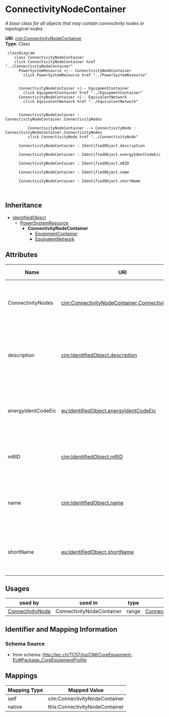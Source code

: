 # ConnectivityNodeContainer


_A base class for all objects that may contain connectivity nodes or topological nodes._





**URI**: [cim:ConnectivityNodeContainer](http://iec.ch/TC57/CIM100#ConnectivityNodeContainer)<br />
**Type**: Class




```mermaid
 classDiagram
    class ConnectivityNodeContainer
    click ConnectivityNodeContainer href "../ConnectivityNodeContainer"
      PowerSystemResource <|-- ConnectivityNodeContainer
        click PowerSystemResource href "../PowerSystemResource"
      

      ConnectivityNodeContainer <|-- EquipmentContainer
        click EquipmentContainer href "../EquipmentContainer"
      ConnectivityNodeContainer <|-- EquivalentNetwork
        click EquivalentNetwork href "../EquivalentNetwork"
      
      
      ConnectivityNodeContainer : ConnectivityNodeContainer.ConnectivityNodes
        
          ConnectivityNodeContainer --> ConnectivityNode : ConnectivityNodeContainer.ConnectivityNodes
          click ConnectivityNode href "../ConnectivityNode"
        
      ConnectivityNodeContainer : IdentifiedObject.description
        
      ConnectivityNodeContainer : IdentifiedObject.energyIdentCodeEic
        
      ConnectivityNodeContainer : IdentifiedObject.mRID
        
      ConnectivityNodeContainer : IdentifiedObject.name
        
      ConnectivityNodeContainer : IdentifiedObject.shortName
        
      
```





## Inheritance
* [IdentifiedObject](IdentifiedObject.md)
    * [PowerSystemResource](PowerSystemResource.md)
        * **ConnectivityNodeContainer**
            * [EquipmentContainer](EquipmentContainer.md)
            * [EquivalentNetwork](EquivalentNetwork.md)



## Attributes


| Name | URI | Cardinality and Range | Description | Inheritance |
| ---  | --- | --- | --- | --- |
| ConnectivityNodes | [cim:ConnectivityNodeContainer.ConnectivityNodes](http://iec.ch/TC57/CIM100#ConnectivityNodeContainer.ConnectivityNodes) | * <br />  [ConnectivityNode](ConnectivityNode.md)  | Connectivity nodes which belong to this connectivity node container | direct |
| description | [cim:IdentifiedObject.description](http://iec.ch/TC57/CIM100#IdentifiedObject.description) | 0..1 <br />  string  | The description is a free human readable text describing or naming the object | [IdentifiedObject](IdentifiedObject.md) |
| energyIdentCodeEic | [eu:IdentifiedObject.energyIdentCodeEic](http://iec.ch/TC57/CIM100-European#IdentifiedObject.energyIdentCodeEic) | 0..1 <br />  string  | The attribute is used for an exchange of the EIC code (Energy identification ... | [IdentifiedObject](IdentifiedObject.md) |
| mRID | [cim:IdentifiedObject.mRID](http://iec.ch/TC57/CIM100#IdentifiedObject.mRID) | 1 <br />  string  | Master resource identifier issued by a model authority | [IdentifiedObject](IdentifiedObject.md) |
| name | [cim:IdentifiedObject.name](http://iec.ch/TC57/CIM100#IdentifiedObject.name) | 1 <br />  string  | The name is any free human readable and possibly non unique text naming the o... | [IdentifiedObject](IdentifiedObject.md) |
| shortName | [eu:IdentifiedObject.shortName](http://iec.ch/TC57/CIM100-European#IdentifiedObject.shortName) | 0..1 <br />  string  | The attribute is used for an exchange of a human readable short name with len... | [IdentifiedObject](IdentifiedObject.md) |





## Usages

| used by | used in | type | used |
| ---  | --- | --- | --- |
| [ConnectivityNode](ConnectivityNode.md) | ConnectivityNodeContainer | range | [ConnectivityNodeContainer](ConnectivityNodeContainer.md) |






## Identifier and Mapping Information







### Schema Source


* from schema: http://iec.ch/TC57/ns/CIM/CoreEquipment-EU#Package_CoreEquipmentProfile





## Mappings

| Mapping Type | Mapped Value |
| ---  | ---  |
| self | cim:ConnectivityNodeContainer |
| native | this:ConnectivityNodeContainer |




